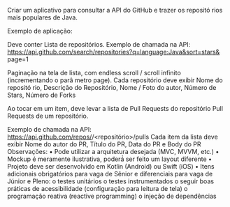 
Criar um aplicativo para consultar a API do GitHub e trazer os repositó rios mais
populares de Java.

Exemplo de aplicação:

Deve conter
Lista de repositórios.
Exemplo de chamada na API:
https://api.github.com/search/repositories?q=language:Java&sort=stars&
page=1

Paginação na tela de lista, com endless scroll / scroll infinito (incrementando o
parâ metro page).
Cada repositório deve exibir Nome do repositó rio, Descrição do Repositório,
Nome / Foto do autor, Número de Stars, Número de Forks

Ao tocar em um item, deve levar a lista de Pull Requests do repositório
Pull Requests de um repositório.

Exemplo de chamada na API:
https://api.github.com/repos/<criador>/<repositório>/pulls
Cada item da lista deve exibir Nome do autor do PR, Título do PR, Data do PR e Body do PR
Observações:
• Pode utilizar a arquitetura desejada (MVC, MVVM, etc.)
• Mockup é meramente ilustrativa, poderá́ ser feito um layout diferente
• Projeto deve ser desenvolvido em Kotlin (Android) ou Swift (iOS)
• Itens adicionais obrigatórios para vaga de Sênior e diferenciais para vaga de
Júnior e Pleno:
o testes unitários
o testes instrumentados
o seguir boas práticas de acessibilidade (configuração para leitura de tela)
o programação reativa (reactive programming)
o injeção de dependências

